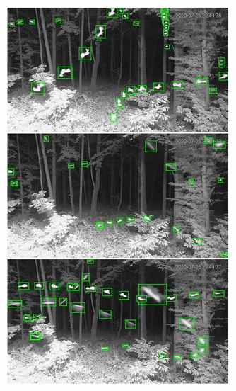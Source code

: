 ![20200725-224011-231016](in/20200725/20200725-224011-231016_0_.jpg)
![20200725-231021-234026](in/20200725/20200725-231021-234026_0_.jpg)
![20200725-234031-000001](in/20200725/20200725-234031-000001_0_.jpg)
